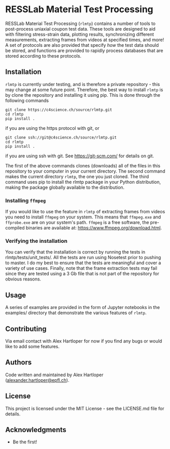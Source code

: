 # RESSLab Material Test Processing

RESSLab Material Test Processing (`rlmtp`) contains a number of tools to post-process uniaxial coupon test data.
These tools are designed to aid with filtering stress-strain data, plotting results, synchronizing different
measurements, extracting frames from videos at specified times, and more!
A set of protocols are also provided that specify _how_ the test data should be stored, and functions are provided to
rapidly process databases that are stored according to these protocols.

## Installation

`rlmtp` is currently under testing, and is therefore a private repository - this may change at some future point.
Therefore, the best way to install `rlmtp` is by clone the repository and installing it using pip.
This is done through the following commands
```
git clone https://c4science.ch/source/rlmtp.git
cd rlmtp
pip install .
```
if you are using the https protocol with git, or
```
git clone ssh://git@c4science.ch/source/rlmtp.git
cd rlmtp
pip install .
```
if you are using ssh with git.
See https://git-scm.com/ for details on git.

The first of the above commands clones (downloads) all of the files in this repository to your computer in your current
directory.
The second command makes the current directory `rlmtp`, the one you just cloned.
The third command uses pip to install the rlmtp package in your Python distribution, making the package globally
available to the distribution.

### Installing `ffmpeg`

If you would like to use the feature in `rlmtp` of extracting frames from videos you need to install `ffmpeg` on your
system.
This means that `ffmpeg.exe` and `ffprobe.exe` are on your system's path.
`ffmpeg` is a free software, the pre-compiled binaries are available at: https://www.ffmpeg.org/download.html.

### Verifying the installation

You can verify that the installation is correct by running the tests in rlmtp/tests/unit_tests/.
All the tests are run using Nosetest prior to pushing to master.
I do my best to ensure that the tests are meaningful and cover a variety of use cases.
Finally, note that the frame extraction tests may fail since they are tested using a 3 Gb file that is not part of the
repository for obvious reasons.

## Usage

A series of examples are provided in the form of Jupyter notebooks in the examples/ directory that demonstrate the
various features of `rlmtp`.

## Contributing

Via email contact with Alex Hartloper for now if you find any bugs or would like to add some features.

## Authors

Code written and maintained by Alex Hartloper (alexander.hartloper@epfl.ch).

## License

This project is licensed under the MIT License - see the LICENSE.md file for details.

## Acknowledgments

- Be the first!
